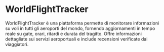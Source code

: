 # WorldFlightTracker
WorldFlightTracker è una piattaforma permette di monitorare informazioni su voli in tutti gli aeroporti del mondo, fornendo aggiornamenti in tempo reale su gate, orari, ritardi e durata del tragitto. Offre informazioni dettagliate sui servizi aeroportuali e include recensioni verificate dai viaggiatori.
